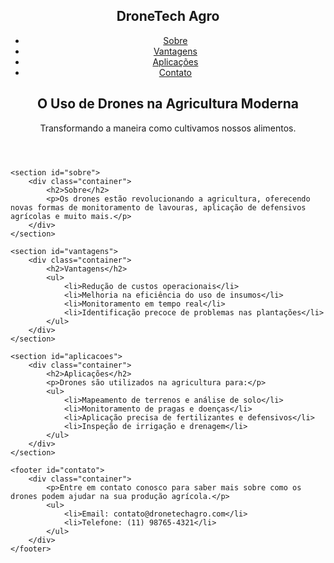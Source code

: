 <!DOCTYPE html>
<html lang="pt-BR">
<head>
    <meta charset="UTF-8">
    <meta name="viewport" content="width=device-width, initial-scale=1.0">
    <title>Uso de Drones na Agricultura</title>
    <link rel="stylesheet" href="styles.css">
</head>
<body>
    <header>
        <nav>
            <div class="container">
                <h1>DroneTech Agro</h1>
                <ul>
                    <li><a href="#sobre">Sobre</a></li>
                    <li><a href="#vantagens">Vantagens</a></li>
                    <li><a href="#aplicacoes">Aplicações</a></li>
                    <li><a href="#contato">Contato</a></li>
                </ul>
            </div>
        </nav>
        <div class="hero">
            <div class="container">
                <h2>O Uso de Drones na Agricultura Moderna</h2>
                <p>Transformando a maneira como cultivamos nossos alimentos.</p>
            </div>
        </div>
    </header>

    <section id="sobre">
        <div class="container">
            <h2>Sobre</h2>
            <p>Os drones estão revolucionando a agricultura, oferecendo novas formas de monitoramento de lavouras, aplicação de defensivos agrícolas e muito mais.</p>
        </div>
    </section>

    <section id="vantagens">
        <div class="container">
            <h2>Vantagens</h2>
            <ul>
                <li>Redução de custos operacionais</li>
                <li>Melhoria na eficiência do uso de insumos</li>
                <li>Monitoramento em tempo real</li>
                <li>Identificação precoce de problemas nas plantações</li>
            </ul>
        </div>
    </section>

    <section id="aplicacoes">
        <div class="container">
            <h2>Aplicações</h2>
            <p>Drones são utilizados na agricultura para:</p>
            <ul>
                <li>Mapeamento de terrenos e análise de solo</li>
                <li>Monitoramento de pragas e doenças</li>
                <li>Aplicação precisa de fertilizantes e defensivos</li>
                <li>Inspeção de irrigação e drenagem</li>
            </ul>
        </div>
    </section>

    <footer id="contato">
        <div class="container">
            <p>Entre em contato conosco para saber mais sobre como os drones podem ajudar na sua produção agrícola.</p>
            <ul>
                <li>Email: contato@dronetechagro.com</li>
                <li>Telefone: (11) 98765-4321</li>
            </ul>
        </div>
    </footer>

</body>
</html>
